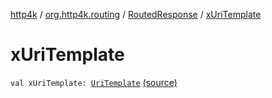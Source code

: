 [http4k](../../index.md) / [org.http4k.routing](../index.md) / [RoutedResponse](index.md) / [xUriTemplate](./x-uri-template.md)

# xUriTemplate

`val xUriTemplate: `[`UriTemplate`](../../org.http4k.core/-uri-template/index.md) [(source)](https://github.com/http4k/http4k/blob/master/http4k-core/src/main/kotlin/org/http4k/routing/routing.kt#L128)